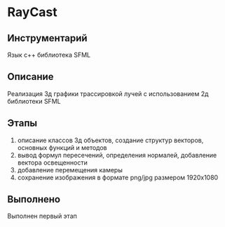 # RayCast

## Инструментарий
Язык c++
библиотека SFML

## Описание
Реализация 3д графики трассировкой лучей с использованием 2д библиотеки SFML 

## Этапы
1. описание классов 3д объектов, создание структур векторов, основных функций и методов  
2. вывод формул пересечений, определения нормалей, добавление вектора освещенности  
3. добавление перемещения камеры  
4. сохранение изображения в формате png/jpg размером 1920x1080  

## Выполнено
Выполнен первый этап
